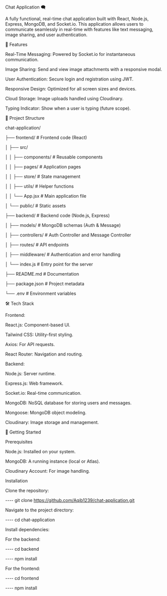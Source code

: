 Chat Application 🗨️

A fully functional, real-time chat application built with React, Node.js, Express, MongoDB, and Socket.io. This application allows users to communicate seamlessly in real-time with features like text messaging, image sharing, and user authentication.


🌟 Features

Real-Time Messaging: Powered by Socket.io for instantaneous communication.

Image Sharing: Send and view image attachments with a responsive modal.

User Authentication: Secure login and registration using JWT.

Responsive Design: Optimized for all screen sizes and devices.

Cloud Storage: Image uploads handled using Cloudinary.

Typing Indicator: Show when a user is typing (future scope).

📂 Project Structure

chat-application/

├── frontend/               # Frontend code (React)

│   ├── src/

│   │   ├── components/     # Reusable components

│   │   ├── pages/          # Application pages

│   │   ├── store/          # State management

│   │   ├── utils/          # Helper functions

│   │   └── App.jsx         # Main application file

│   └── public/             # Static assets

├── backend/                # Backend code (Node.js, Express)

│   ├── models/             # MongoDB schemas (Auth & Message)

│   ├── controllers/        # Auth Controller and Message Controller

│   ├── routes/             # API endpoints

│   ├── middleware/         # Authentication and error handling

│   └── index.js           # Entry point for the server

├── README.md               # Documentation

├── package.json            # Project metadata

└── .env                    # Environment variables

🛠️ Tech Stack

Frontend:

React.js: Component-based UI.

Tailwind CSS: Utility-first styling.

Axios: For API requests.

React Router: Navigation and routing.

Backend:

Node.js: Server runtime.

Express.js: Web framework.

Socket.io: Real-time communication.

MongoDB: NoSQL database for storing users and messages.

Mongoose: MongoDB object modeling.

Cloudinary: Image storage and management.

🚀 Getting Started

Prerequisites

Node.js: Installed on your system.

MongoDB: A running instance (local or Atlas).

Cloudinary Account: For image handling.

Installation

Clone the repository:

 ---- git clone https://github.com/Aqib1239/chat-application.git

Navigate to the project directory:

---- cd chat-application

Install dependencies:

For the backend:

---- cd backend

---- npm install

For the frontend:

---- cd frontend

---- npm install
